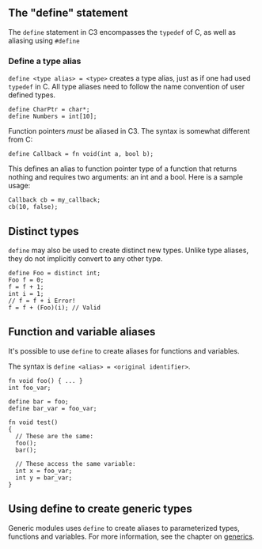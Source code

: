 ## The "define" statement

The `define` statement in C3 encompasses the `typedef` of C, as well as aliasing using 
`#define`

### Define a type alias

`define <type alias> = <type>` creates a type alias, just as if one had used 
`typedef` in C. All type aliases need to follow the name convention of user defined types.

```
define CharPtr = char*;
define Numbers = int[10];
```

Function pointers _must_ be aliased in C3. The syntax is somewhat different from C:

`define Callback = fn void(int a, bool b);`

This defines an alias to function pointer type of a function that returns nothing and requires two arguments: an int and a bool. Here is a sample usage:

```
Callback cb = my_callback;
cb(10, false);
```

## Distinct types

`define` may also be used to create distinct new types. Unlike type aliases,
they do not implicitly convert to any other type.

```
define Foo = distinct int;
Foo f = 0;
f = f + 1;
int i = 1;
// f = f + i Error!
f = f + (Foo)(i); // Valid
```

## Function and variable aliases

It's possible to use `define` to create aliases for functions and variables.

The syntax is `define <alias> = <original identifier>`.

```
fn void foo() { ... }
int foo_var;

define bar = foo;
define bar_var = foo_var;

fn void test() 
{
  // These are the same:
  foo();
  bar();
  
  // These access the same variable:
  int x = foo_var;
  int y = bar_var;
}  
```

## Using define to create generic types

Generic modules uses `define` to create aliases to parameterized types, functions 
and variables. For more information, see the chapter on [generics](../generics).